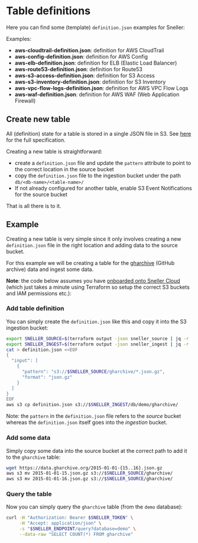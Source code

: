 # Table definitions

Here you can find some (template) `definition.json` examples for Sneller:

Examples:
- **aws-cloudtrail-definition.json**: definition for AWS CloudTrail
- **aws-config-definition.json**: definition for AWS Config
- **aws-elb-definition.json**: definition for ELB (Elastic Load Balancer)
- **aws-route53-definition.json**: definition for Route53
- **aws-s3-access-definition.json**: definition for S3 Access
- **aws-s3-inventory-definition.json**: definition for S3 Inventory
- **aws-vpc-flow-logs-definition.json**: definition for AWS VPC Flow Logs
- **aws-waf-definition.json**: definition for AWS WAF (Web Application Firewall)

## Create new table

All (definition) state for a table is stored in a single JSON file in S3. See [here](https://sneller.io/docs/table-definition) for the full specification.

Creating a new table is straightforward:
- create a `definition.json` file and update the `pattern` attribute to point to the correct location in the source bucket
- copy the `definition.json` file to the ingestion bucket under the path `db/<db-name>/<table-name>/`
- If not already configured for another table, enable S3 Event Notifications for the source bucket

That is all there is to it.

## Example

Creating a new table is very simple since it only involves creating a new `definition.json` file in the right location and adding data to the source bucket.

For this example we will be creating a table for the [gharchive](https://gharchive.org) (GitHub archive) data and ingest some data.

**Note**: the code below assumes you have [onboarded onto Sneller Cloud](https://sneller.io/docs/cloud-onboarding) (which just takes a minute using Terraform so setup the correct S3 buckets and IAM permissions etc.):

### Add table definition

You can simply create the `definition.json` like this and copy it into the S3 ingestion bucket:
```sh
export SNELLER_SOURCE=$(terraform output -json sneller_source | jq -r '.')
export SNELLER_INGEST=$(terraform output -json sneller_ingest | jq -r '.')
cat > definition.json <<EOF
{
  "input": [
    {
      "pattern": "s3://$SNELLER_SOURCE/gharchive/*.json.gz",
      "format": "json.gz"
    }
  ]
}
EOF
aws s3 cp definition.json s3://$SNELLER_INGEST/db/demo/gharchive/
```

Note: the `pattern` in the `definition.json` file refers to the _source_ bucket whereas the `definition.json` itself goes into the _ingestion_ bucket.

### Add some data

Simply copy some data into the source bucket at the correct path to add it to the `gharchive` table:
```sh
wget https://data.gharchive.org/2015-01-01-{15..16}.json.gz
aws s3 mv 2015-01-01-15.json.gz s3://$SNELLER_SOURCE/gharchive/
aws s3 mv 2015-01-01-16.json.gz s3://$SNELLER_SOURCE/gharchive/
```

### Query the table

Now you can simply query the `gharchive` table (from the `demo` database):
```sh
curl -H "Authorization: Bearer $SNELLER_TOKEN" \
     -H "Accept: application/json" \
     -s "$SNELLER_ENDPOINT/query?database=demo" \
     --data-raw "SELECT COUNT(*) FROM gharchive"
```
